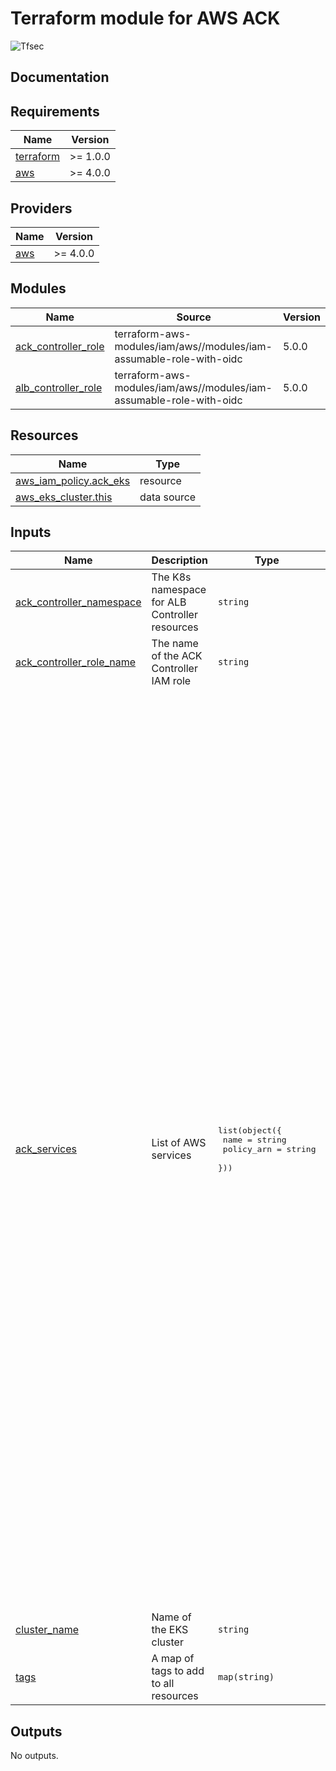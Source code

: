 # Terraform module for AWS ACK

![Tfsec](https://github.com/nlamirault/terraform-aws-teleport/workflows/Tfsec/badge.svg)

## Documentation

<!-- BEGINNING OF PRE-COMMIT-TERRAFORM DOCS HOOK -->
## Requirements

| Name | Version |
|------|---------|
| <a name="requirement_terraform"></a> [terraform](#requirement\_terraform) | >= 1.0.0 |
| <a name="requirement_aws"></a> [aws](#requirement\_aws) | >= 4.0.0 |

## Providers

| Name | Version |
|------|---------|
| <a name="provider_aws"></a> [aws](#provider\_aws) | >= 4.0.0 |

## Modules

| Name | Source | Version |
|------|--------|---------|
| <a name="module_ack_controller_role"></a> [ack\_controller\_role](#module\_ack\_controller\_role) | terraform-aws-modules/iam/aws//modules/iam-assumable-role-with-oidc | 5.0.0 |
| <a name="module_alb_controller_role"></a> [alb\_controller\_role](#module\_alb\_controller\_role) | terraform-aws-modules/iam/aws//modules/iam-assumable-role-with-oidc | 5.0.0 |

## Resources

| Name | Type |
|------|------|
| [aws_iam_policy.ack_eks](https://registry.terraform.io/providers/hashicorp/aws/latest/docs/resources/iam_policy) | resource |
| [aws_eks_cluster.this](https://registry.terraform.io/providers/hashicorp/aws/latest/docs/data-sources/eks_cluster) | data source |

## Inputs

| Name | Description | Type | Default | Required |
|------|-------------|------|---------|:--------:|
| <a name="input_ack_controller_namespace"></a> [ack\_controller\_namespace](#input\_ack\_controller\_namespace) | The K8s namespace for ALB Controller resources | `string` | `"ack-system"` | no |
| <a name="input_ack_controller_role_name"></a> [ack\_controller\_role\_name](#input\_ack\_controller\_role\_name) | The name of the ACK Controller IAM role | `string` | `"ack-controller"` | no |
| <a name="input_ack_services"></a> [ack\_services](#input\_ack\_services) | List of AWS services | <pre>list(object({<br>    name       = string<br>    policy_arn = string<br>  }))</pre> | <pre>[<br>  {<br>    "name": "apigatewayv2",<br>    "policy_arn": "arn:aws:iam::aws:policy/AmazonAPIGatewayAdministrator"<br>  },<br>  {<br>    "name": "applicationautoscaling",<br>    "policy_arn": "arn:aws:iam::aws:policy/PowerUserAccess"<br>  },<br>  {<br>    "name": "dynamodb",<br>    "policy_arn": "arn:aws:iam::aws:policy/AmazonDynamoDBFullAccess"<br>  },<br>  {<br>    "name": "ec2",<br>    "policy_arn": "arn:aws:iam::aws:policy/AmazonEC2FullAccess"<br>  },<br>  {<br>    "name": "ecr",<br>    "policy_arn": "arn:aws:iam::aws:policy/AmazonEC2ContainerRegistryFullAccess"<br>  },<br>  {<br>    "name": "apigatewayv2",<br>    "policy_arn": "arn:aws:iam::aws:policy/AmazonAPIGatewayAdministrator"<br>  },<br>  {<br>    "name": "elasticache",<br>    "policy_arn": "arn:aws:iam::aws:policy/AmazonElastiCacheFullAccess"<br>  },<br>  {<br>    "name": "kms",<br>    "policy_arn": "arn:aws:iam::aws:policy/AWSKeyManagementServicePowerUser"<br>  },<br>  {<br>    "name": "lambda",<br>    "policy_arn": "arn:aws:iam::aws:policy/AWSLambda_FullAccess"<br>  },<br>  {<br>    "name": "mq",<br>    "policy_arn": "arn:aws:iam::aws:policy/AmazonMQApiFullAccess"<br>  },<br>  {<br>    "name": "opensearchservice",<br>    "policy_arn": "arn:aws:iam::aws:policy/AmazonOpenSearchServiceFullAccess"<br>  },<br>  {<br>    "name": "rds",<br>    "policy_arn": "arn:aws:iam::aws:policy/AmazonRDSFullAccess"<br>  },<br>  {<br>    "name": "s3",<br>    "policy_arn": "arn:aws:iam::aws:policy/AmazonS3FullAccess"<br>  },<br>  {<br>    "name": "sagemaker",<br>    "policy_arn": "arn:aws:iam::aws:policy/AmazonSageMakerFullAccess"<br>  },<br>  {<br>    "name": "sfn",<br>    "policy_arn": "arn:aws:iam::aws:policy/AWSStepFunctionsFullAccess"<br>  },<br>  {<br>    "name": "sns",<br>    "policy_arn": "arn:aws:iam::aws:policy/AmazonSNSFullAccess"<br>  }<br>]</pre> | no |
| <a name="input_cluster_name"></a> [cluster\_name](#input\_cluster\_name) | Name of the EKS cluster | `string` | n/a | yes |
| <a name="input_tags"></a> [tags](#input\_tags) | A map of tags to add to all resources | `map(string)` | n/a | yes |

## Outputs

No outputs.
<!-- END OF PRE-COMMIT-TERRAFORM DOCS HOOK -->

